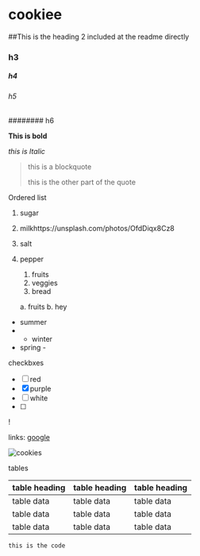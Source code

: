 # cookiee

##This is the heading 2 included at the readme directly

### h3

##### h4

###### h5

######## h6

**This is bold**

_this is Italic_

> this is a blockquote
>
> this is the other part of the quote

Ordered list
1. sugar
2. milkhttps://unsplash.com/photos/OfdDiqx8Cz8
3. salt
4. pepper
   1. fruits
   2. veggies
   3. bread
   
    a. fruits
   b. hey
- summer
- - winter
- spring -

checkbxes
- [ ] red
- [x] purple
- [ ] white
- [ ] 
!

links:
[google](https:google.com)

![cookies](https://unsplash.com/photos/OfdDiqx8Cz8)


tables

| table heading | table heading | table heading |
| ------------- | ------------- | ------------- |
| table data    | table data    | table data    |
| table data    | table data    | table data    |
| table data    | table data    | table data    |



``` this is the code ```



